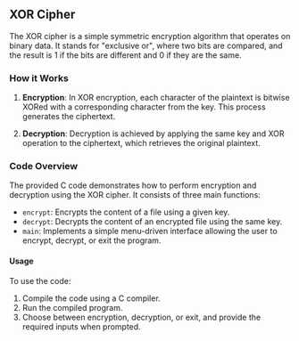 ## XOR Cipher

The XOR cipher is a simple symmetric encryption algorithm that operates on binary data. It stands for "exclusive or", where two bits are compared, and the result is 1 if the bits are different and 0 if they are the same.

### How it Works

1. **Encryption**: In XOR encryption, each character of the plaintext is bitwise XORed with a corresponding character from the key. This process generates the ciphertext.

2. **Decryption**: Decryption is achieved by applying the same key and XOR operation to the ciphertext, which retrieves the original plaintext.

### Code Overview

The provided C code demonstrates how to perform encryption and decryption using the XOR cipher. It consists of three main functions:
- `encrypt`: Encrypts the content of a file using a given key.
- `decrypt`: Decrypts the content of an encrypted file using the same key.
- `main`: Implements a simple menu-driven interface allowing the user to encrypt, decrypt, or exit the program.

#### Usage
To use the code:
1. Compile the code using a C compiler.
2. Run the compiled program.
3. Choose between encryption, decryption, or exit, and provide the required inputs when prompted.
